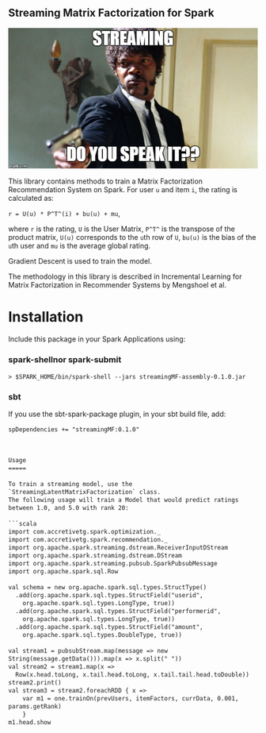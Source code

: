 Streaming Matrix Factorization for Spark
----------------------------------------

![Scheme](images/27qtcx.jpg)

This library contains methods to train a Matrix Factorization Recommendation System on Spark.
For user `u` and item `i`, the rating is calculated as:

`r = U(u) * P^T^(i) + bu(u) + mu`,

where `r` is the rating, `U` is the User Matrix, `P^T^` is the transpose of the product matrix,
`U(u)` corresponds to the `u`th row of `U`, `bu(u)` is the bias of the `u`th user and `mu` is the average global rating.

Gradient Descent is used to train the model.

The methodology in this library is described in Incremental Learning for Matrix Factorization in Recommender Systems by Mengshoel et al.


Installation
============

Include this package in your Spark Applications using:

### spark-shellnor spark-submit

```
> $SPARK_HOME/bin/spark-shell --jars streamingMF-assembly-0.1.0.jar
```

### sbt

If you use the sbt-spark-package plugin, in your sbt build file, add:

```
spDependencies += "streamingMF:0.1.0"
```


```


Usage
=====

To train a streaming model, use the `StreamingLatentMatrixFactorization` class.
The following usage will train a Model that would predict ratings between 1.0, and 5.0 with rank 20:

```scala
import com.accretivetg.spark.optimization._
import com.accretivetg.spark.recommendation._
import org.apache.spark.streaming.dstream.ReceiverInputDStream
import org.apache.spark.streaming.dstream.DStream
import org.apache.spark.streaming.pubsub.SparkPubsubMessage
import org.apache.spark.sql.Row

val schema = new org.apache.spark.sql.types.StructType()
  .add(org.apache.spark.sql.types.StructField("userid",
    org.apache.spark.sql.types.LongType, true))
  .add(org.apache.spark.sql.types.StructField("performerid",
    org.apache.spark.sql.types.LongType, true))
  .add(org.apache.spark.sql.types.StructField("amount",
    org.apache.spark.sql.types.DoubleType, true))

val stream1 = pubsubStream.map(message => new String(message.getData())).map(x => x.split(" "))
val stream2 = stream1.map(x =>
  Row(x.head.toLong, x.tail.head.toLong, x.tail.tail.head.toDouble))
stream2.print()
val stream3 = stream2.foreachRDD { x =>
    var m1 = one.trainOn(prevUsers, itemFactors, currData, 0.001, params.getRank)
    }
m1.head.show
```

